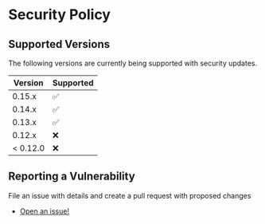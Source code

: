 # Security Policy

## Supported Versions

The following versions are currently being supported with security updates.

| Version  | Supported          |
| -------- | ------------------ |
| 0.15.x   | :white_check_mark: |
| 0.14.x   | :white_check_mark: |
| 0.13.x   | :white_check_mark: |
| 0.12.x   | :x:                |
| < 0.12.0 | :x:                |

## Reporting a Vulnerability

File an issue with details and create a pull request with proposed changes

- [Open an issue!](https://github.com/fabienwnklr/selectize.js/issues/new)
